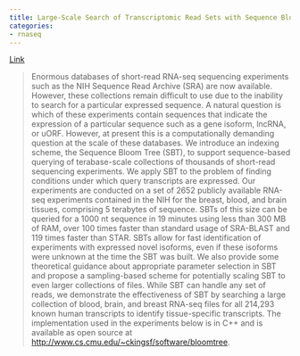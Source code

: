 ```yaml
---
title: Large-Scale Search of Transcriptomic Read Sets with Sequence Bloom Trees
categories:
- rnaseq
---
```

[Link](http://biorxiv.org/content/early/2015/03/26/017087)
<!--more-->

> Enormous databases of short-read RNA-seq sequencing experiments such as the
NIH Sequence Read Archive (SRA) are now available. However, these collections
remain difficult to use due to the inability to search for a particular
expressed sequence. A natural question is which of these experiments contain
sequences that indicate the expression of a particular sequence such as a gene
isoform, lncRNA, or uORF. However, at present this is a computationally
demanding question at the scale of these databases. We introduce an indexing
scheme, the Sequence Bloom Tree (SBT), to support sequence-based querying of
terabase-scale collections of thousands of short-read sequencing experiments.
We apply SBT to the problem of finding conditions under which query
transcripts are expressed. Our experiments are conducted on a set of 2652
publicly available RNA-seq experiments contained in the NIH for the breast,
blood, and brain tissues, comprising 5 terabytes of sequence. SBTs of this
size can be queried for a 1000 nt sequence in 19 minutes using less than 300
MB of RAM, over 100 times faster than standard usage of SRA-BLAST and 119
times faster than STAR. SBTs allow for fast identification of experiments with
expressed novel isoforms, even if these isoforms were unknown at the time the
SBT was built. We also provide some theoretical guidance about appropriate
parameter selection in SBT and propose a sampling-based scheme for potentially
scaling SBT to even larger collections of files. While SBT can handle any set
of reads, we demonstrate the effectiveness of SBT by searching a large
collection of blood, brain, and breast RNA-seq files for all 214,293 known
human transcripts to identify tissue-specific transcripts. The implementation
used in the experiments below is in C++ and is available as open source at
http://www.cs.cmu.edu/~ckingsf/software/bloomtree.

